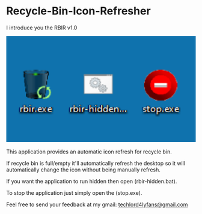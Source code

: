 # Recycle-Bin-Icon-Refresher
I introduce you the RBIR v1.0

![](sample.png)

This application provides an automatic icon refresh for recycle bin.

If recycle bin is full/empty it'll automatically refresh the desktop so it will automatically change the icon without being manually refresh.

If you want the application to run hidden then open (rbir-hidden.bat).

To stop the application just simply open the (stop.exe).

Feel free to send your feedback at my gmail: techlord4lyfans@gmail.com
